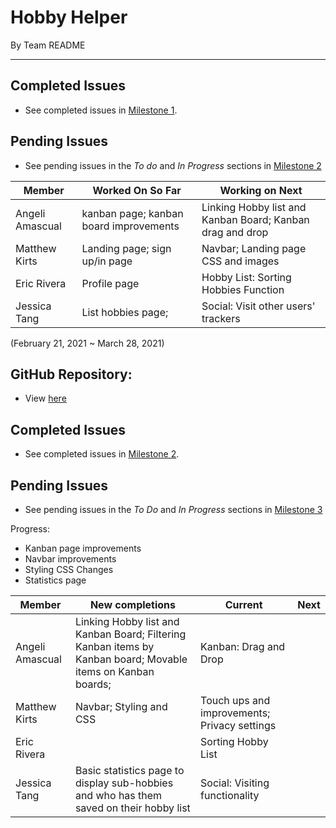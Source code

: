 # Hobby Helper
By Team README

---

## Completed Issues
- See completed issues in [Milestone 1](https://github.com/ics-427-team-readme/hobby-helper/projects/1).

## Pending Issues
- See pending issues in the *To do* and *In Progress* sections in [Milestone 2](https://github.com/ics-427-team-readme/hobby-helper/projects/3)

| Member | Worked On So Far| Working on Next |
| --- | --- | --- |
| Angeli Amascual | kanban page; kanban board improvements | Linking Hobby list and Kanban Board; Kanban drag and drop|
| Matthew Kirts | Landing page; sign up/in page | Navbar; Landing page CSS and images |
| Eric Rivera | Profile page | Hobby List: Sorting Hobbies Function|
| Jessica Tang | List hobbies page; | Social: Visit other users' trackers | 

(February 21, 2021 ~ March 28, 2021)
## GitHub Repository: 
- View [here](https://github.com/ics-427-team-readme/hobby-helper)

## Completed Issues
- See completed issues in [Milestone 2](https://github.com/ics-427-team-readme/hobby-helper/projects/3).

## Pending Issues
- See pending issues in the *To Do* and *In Progress* sections in [Milestone 3](https://github.com/ics-427-team-readme/hobby-helper/projects/5)

Progress:
- Kanban page improvements
- Navbar improvements
- Styling CSS Changes
- Statistics page

| Member | New completions | Current | Next |
| --- | --- | --- | --- |
| Angeli Amascual | Linking Hobby list and Kanban Board; Filtering Kanban items by Kanban board; Movable items on Kanban boards; | Kanban: Drag and Drop | |
| Matthew Kirts | Navbar; Styling and CSS | Touch ups and improvements; Privacy settings | |
| Eric Rivera |  | Sorting Hobby List |  |
| Jessica Tang | Basic statistics page to display sub-hobbies and who has them saved on their hobby list | Social: Visiting functionality |  |
